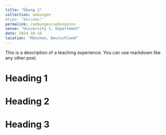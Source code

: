 ```yaml
---
title: "Übung 1"
collection: uebungen
#type: "Welcome!"
permalink: /uebungen/uebungeins
venue: "University 1, Department"
date: 2024-10-10
location: "München, Deutschland"
---
```


This is a description of a teaching experience. You can use markdown like any other post.

Heading 1
======

Heading 2
======

Heading 3
======
